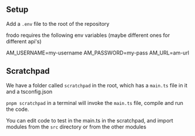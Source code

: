## Setup

Add a `.env` file to the root of the repository

frodo requires the following env variables (maybe different ones for different api's)

AM_USERNAME=my-username
AM_PASSWORD=my-pass
AM_URL=am-url

## Scratchpad

We have a folder called `scratchpad` in the root, which has a `main.ts` file in it and a tsconfig.json

`pnpm scratchpad` in a terminal will invoke the `main.ts` file, compile and run the code.

You can edit code to test in the main.ts in the scratchpad, and import modules from the `src` directory or from
the other modules
